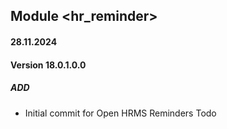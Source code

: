 ## Module <hr_reminder>
#### 28.11.2024
#### Version 18.0.1.0.0
##### ADD
- Initial commit for Open HRMS Reminders Todo
